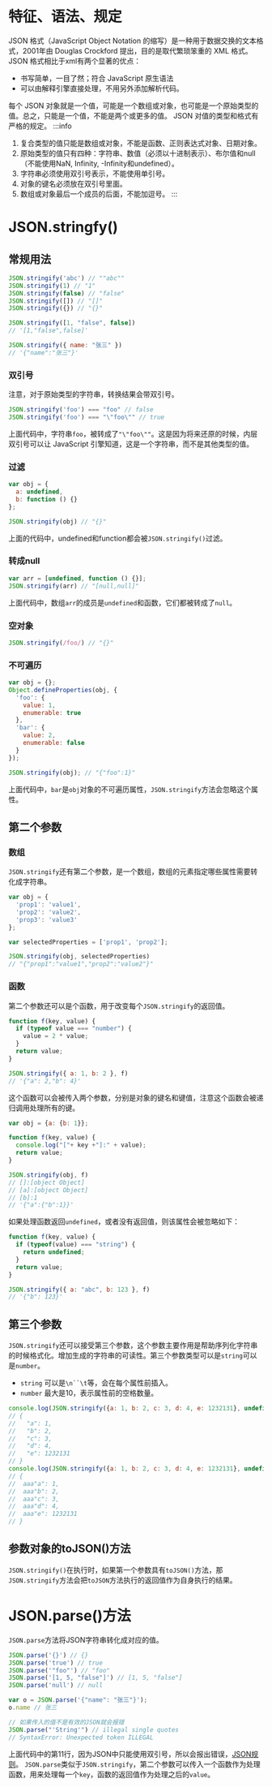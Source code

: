 # 特征、语法、规定
JSON 格式（JavaScript Object Notation 的缩写）是一种用于数据交换的文本格式，2001年由 Douglas Crockford 提出，目的是取代繁琐笨重的 XML 格式。
JSON 格式相比于xml有两个显著的优点：

- 书写简单，一目了然；符合 JavaScript 原生语法
- 可以由解释引擎直接处理，不用另外添加解析代码。

每个 JSON 对象就是一个值，可能是一个数组或对象，也可能是一个原始类型的值。总之，只能是一个值，不能是两个或更多的值。
JSON 对值的类型和格式有严格的规定。
:::info

1. 复合类型的值只能是数组或对象，不能是函数、正则表达式对象、日期对象。
2. 原始类型的值只有四种：字符串、数值（必须以十进制表示）、布尔值和null（不能使用NaN, Infinity, -Infinity和undefined）。
3. 字符串必须使用双引号表示，不能使用单引号。
4. 对象的键名必须放在双引号里面。
5. 数组或对象最后一个成员的后面，不能加逗号。
:::

# JSON.stringfy()
## 常规用法
```javascript
JSON.stringify('abc') // ""abc""
JSON.stringify(1) // "1"
JSON.stringify(false) // "false"
JSON.stringify([]) // "[]"
JSON.stringify({}) // "{}"

JSON.stringify([1, "false", false])
// '[1,"false",false]'

JSON.stringify({ name: "张三" })
// '{"name":"张三"}'
```
### 双引号
注意，对于原始类型的字符串，转换结果会带双引号。
```javascript
JSON.stringify('foo') === "foo" // false
JSON.stringify('foo') === "\"foo\"" // true
```
上面代码中，字符串`foo`，被转成了`"\"foo\""`。这是因为将来还原的时候，内层双引号可以让 JavaScript 引擎知道，这是一个字符串，而不是其他类型的值。
### 过滤
```javascript
var obj = {
  a: undefined,
  b: function () {}
};

JSON.stringify(obj) // "{}"
```
上面的代码中，undefined和function都会被`JSON.stringify()`过滤。
### 转成null
```javascript
var arr = [undefined, function () {}];
JSON.stringify(arr) // "[null,null]"
```
上面代码中，数组`arr`的成员是`undefined`和函数，它们都被转成了`null`。
### 空对象
```javascript
JSON.stringify(/foo/) // "{}"
```
### 不可遍历
```javascript
var obj = {};
Object.defineProperties(obj, {
  'foo': {
    value: 1,
    enumerable: true
  },
  'bar': {
    value: 2,
    enumerable: false
  }
});

JSON.stringify(obj); // "{"foo":1}"
```
上面代码中，`bar`是`obj`对象的不可遍历属性，`JSON.stringify`方法会忽略这个属性。
## 第二个参数
### 数组
`JSON.stringify`还有第二个参数，是一个数组，数组的元素指定哪些属性需要转化成字符串。
```javascript
var obj = {
  'prop1': 'value1',
  'prop2': 'value2',
  'prop3': 'value3'
};

var selectedProperties = ['prop1', 'prop2'];

JSON.stringify(obj, selectedProperties)
// "{"prop1":"value1","prop2":"value2"}"
```
### 函数
第二个参数还可以是个函数，用于改变每个`JSON.stringify`的返回值。
```javascript
function f(key, value) {
  if (typeof value === "number") {
    value = 2 * value;
  }
  return value;
}

JSON.stringify({ a: 1, b: 2 }, f)
// '{"a": 2,"b": 4}'
```
这个函数可以会被传入两个参数，分别是对象的键名和键值，注意这个函数会被递归调用处理所有的键。
```javascript
var obj = {a: {b: 1}};

function f(key, value) {
  console.log("["+ key +"]:" + value);
  return value;
}

JSON.stringify(obj, f)
// []:[object Object]
// [a]:[object Object]
// [b]:1
// '{"a":{"b":1}}'
```
如果处理函数返回`undefined`，或者没有返回值，则该属性会被忽略如下：
```javascript
function f(key, value) {
  if (typeof(value) === "string") {
    return undefined;
  }
  return value;
}

JSON.stringify({ a: "abc", b: 123 }, f)
// '{"b": 123}'
```
## 第三个参数
`JSON.stringify`还可以接受第三个参数，这个参数主要作用是帮助序列化字符串的时候格式化。增加生成的字符串的可读性。第三个参数类型可以是`string`可以是`number`。

- `string` 可以是`\n``\t`等，会在每个属性前插入。
- `number` 最大是10，表示属性前的空格数量。
```javascript
console.log(JSON.stringify({a: 1, b: 2, c: 3, d: 4, e: 1232131}, undefined, 2));
// {
//   "a": 1,
//   "b": 2,
//   "c": 3,
//   "d": 4,
//   "e": 1232131
// }
console.log(JSON.stringify({a: 1, b: 2, c: 3, d: 4, e: 1232131}, undefined, "aaa"));
// {
// 	aaa"a": 1,
// 	aaa"b": 2,
//  aaa"c": 3,
//  aaa"d": 4,
//  aaa"e": 1232131
// }
```
## 参数对象的toJSON()方法
`JSON.stringify()`在执行时，如果第一个参数具有`toJSON()`方法，那`JSON.stringify`方法会把`toJSON`方法执行的返回值作为自身执行的结果。
# JSON.parse()方法
`JSON.parse`方法将JSON字符串转化成对应的值。
```javascript
JSON.parse('{}') // {}
JSON.parse('true') // true
JSON.parse('"foo"') // "foo"
JSON.parse('[1, 5, "false"]') // [1, 5, "false"]
JSON.parse('null') // null

var o = JSON.parse('{"name": "张三"}');
o.name // 张三

// 如果传入的值不是有效的JSON就会报错
JSON.parse("'String'") // illegal single quotes
// SyntaxError: Unexpected token ILLEGAL
```
上面代码中的第11行，因为JSON中只能使用双引号，所以会报出错误，[JSON规则](#f6gmE)。
`JSON.parse`类似于`JSON.stringify`，第二个参数可以传入一个函数作为处理函数，用来处理每一个`key`，函数的返回值作为处理之后的`value`。
